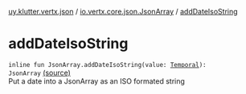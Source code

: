 [uy.klutter.vertx.json](../index.md) / [io.vertx.core.json.JsonArray](index.md) / [addDateIsoString](.)


# addDateIsoString
<code>inline fun JsonArray.addDateIsoString(value: [Temporal](http://docs.oracle.com/javase/6/docs/api/java/time/temporal/Temporal.html)): JsonArray</code> [(source)](https://github.com/kohesive/klutter/blob/master/vertx3-jdk8/src/main/kotlin/uy/klutter/vertx/json/VertxJson.kt#L119)<br/>
Put a date into a JsonArray as an ISO formated string



